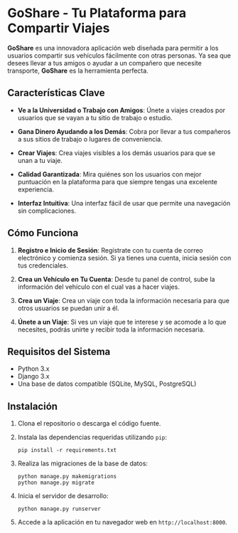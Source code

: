 
# GoShare - Tu Plataforma para Compartir Viajes

**GoShare** es una innovadora aplicación web diseñada para permitir a los usuarios compartir sus vehículos fácilmente con otras personas. Ya sea que desees llevar a tus amigos o ayudar a un compañero que necesite transporte, **GoShare** es la herramienta perfecta.

## Características Clave

- **Ve a la Universidad o Trabajo con Amigos**: Únete a viajes creados por usuarios que se vayan a tu sitio de trabajo o estudio.
  
- **Gana Dinero Ayudando a los Demás**: Cobra por llevar a tus compañeros a sus sitios de trabajo o lugares de conveniencia.

- **Crear Viajes**: Crea viajes visibles a los demás usuarios para que se unan a tu viaje.

- **Calidad Garantizada**: Mira quiénes son los usuarios con mejor puntuación en la plataforma para que siempre tengas una excelente experiencia.

- **Interfaz Intuitiva**: Una interfaz fácil de usar que permite una navegación sin complicaciones.

## Cómo Funciona

1. **Registro e Inicio de Sesión**: Regístrate con tu cuenta de correo electrónico y comienza sesión. Si ya tienes una cuenta, inicia sesión con tus credenciales.

2. **Crea un Vehículo en Tu Cuenta**: Desde tu panel de control, sube la información del vehículo con el cual vas a hacer viajes.

3. **Crea un Viaje**: Crea un viaje con toda la información necesaria para que otros usuarios se puedan unir a él.

4. **Únete a un Viaje**: Si ves un viaje que te interese y se acomode a lo que necesites, podrás unirte y recibir toda la información necesaria.

## Requisitos del Sistema

- Python 3.x
- Django 3.x
- Una base de datos compatible (SQLite, MySQL, PostgreSQL)

## Instalación

1. Clona el repositorio o descarga el código fuente.

2. Instala las dependencias requeridas utilizando `pip`:
   ```
   pip install -r requirements.txt
   ```

3. Realiza las migraciones de la base de datos:
   ```
   python manage.py makemigrations
   python manage.py migrate
   ```

4. Inicia el servidor de desarrollo:
   ```
   python manage.py runserver
   ```

5. Accede a la aplicación en tu navegador web en `http://localhost:8000`.
